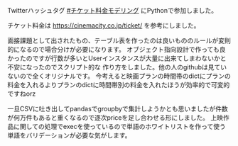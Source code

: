 Twitterハッシュタグ [#チケット料金モデリング](https://twitter.com/hashtag/%E3%83%81%E3%82%B1%E3%83%83%E3%83%88%E6%96%99%E9%87%91%E3%83%A2%E3%83%87%E3%83%AA%E3%83%B3%E3%82%B0?src=hash) にPythonで参加しました。

チケット料金は https://cinemacity.co.jp/ticket/ を参考にしました。

面接課題として出されたもの、テーブル表を作ったのは良いもののルールが変則的になるので場合分けが必要になります。
オブジェクト指向設計で作っても良かったのですが行数が多いとUserインスタンスが大量に出来てしまわないかと不安になったのでスクリプト的な
作り方をしました。他の人のgithubは見ていないので全くオリジナルです。
今考えると映画プランの時間帯のdictにプランの料金を入れるよりプランのdictに時間帯別の料金を入れたほうが効率的で可変的ですねorz

一旦CSVに吐き出してpandasでgroupbyで集計しようかとも思いましたが件数が何万件もあると重くなるので逐次priceを足し合わせる形にしました。
上映作品に関しての処理でexecを使っているので単語のホワイトリストを作って使う単語をバリデーションが必要な気がします。